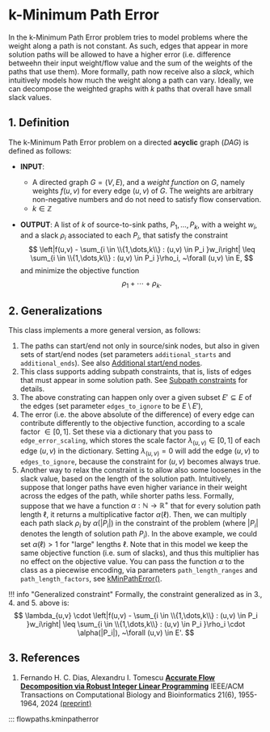 # k-Minimum Path Error

In the k-Minimum Path Error problem tries to model problems where the weight along a path is not constant. As such, edges that appear in more solution paths will be allowed to have a higher error (i.e. difference betweehn their input weight/flow value and the sum of the weights of the paths that use them). More formally, path now receive also a *slack*, which intuitively models how much the weight along a path can vary. Ideally, we can decompose the weighted graphs with $k$ paths that overall have small slack values.

## 1. Definition

The k-Minimum Path Error problem on a directed **acyclic** graph (*DAG*) is defined as follows:

- **INPUT**: 

    - A directed graph $G = (V,E)$, and a *weight function* on $G$, namely weights $f(u,v)$ for every edge $(u,v)$ of $G$. The weights are arbitrary non-negative numbers and do not need to satisfy flow conservation.
    - $k \in \mathbb{Z}$

- **OUTPUT**: A list of $k$ of source-to-sink paths, $P_1,\dots,P_k$, with a weight $w_i$, and a slack $\rho_i$ associated to each $P_i$, that satisfy the constraint
$$
\left|f(u,v) - \sum_{i \in \\{1,\dots,k\\} : (u,v) \in P_i }w_i\right| \leq \sum_{i \in \\{1,\dots,k\\} : (u,v) \in P_i }\rho_i, ~\forall (u,v) \in E,
$$
and minimize the objective function
$$
\rho_1 + \cdots + \rho_k.
$$

## 2. Generalizations

This class implements a more general version, as follows:

1. The paths can start/end not only in source/sink nodes, but also in given sets of start/end nodes (set parameters `additional_starts` and `additional_ends`). See also [Additional start/end nodes](additional-start-end-nodes.md).
2. This class supports adding subpath constraints, that is, lists of edges that must appear in some solution path. See [Subpath constraints](subpath-constraints.md) for details.
3. The above constrating can happen only over a given subset $E' \subseteq E$ of the edges (set parameter `edges_to_ignore` to be $E \setminus E'$), 
4. The error (i.e. the above absolute of the difference) of every edge can contribute differently to the objective function, according to a scale factor $\in [0,1]$. Set these via a dictionary that you pass to `edge_error_scaling`, which stores the scale factor $\lambda_{(u,v)} \in [0,1]$ of each edge $(u,v)$ in the dictionary. Setting $\lambda_{(u,v)} = 0$ will add the edge $(u,v)$ to `edges_to_ignore`, because the constraint for $(u,v)$ becomes always true.
5. Another way to relax the constraint is to allow also some loosenes in the slack value, based on the length of the solution path. Intuitively, suppose that longer paths have even higher variance in their weight across the edges of the path, while shorter paths less. Formally, suppose that we have a function $\alpha : \mathbb{N} \rightarrow \mathbb{R}^+$ that for every solution path length $\ell$, it returns a multiplicative factor $\alpha(\ell)$. Then, we can multiply each path slack $\rho_i$ by $\alpha(|P_i|)$ in the constraint of the problem (where $|P_i|$ denotes the length of solution path $P_i$). In the above example, we could set $\alpha(\ell) > 1$ for "large" lengths $\ell$. Note that in this model we keep the same objective function (i.e. sum of slacks), and thus this multiplier has no effect on the objective value. You can pass the function $\alpha$ to the class as a piecewise encoding, via parameters `path_length_ranges` and `path_length_factors`, see [kMinPathError()](k-min-path-error.md#flowpaths.kminpatherror.kMinPathError).

!!! info "Generalized constraint"
    Formally, the constraint generalized as in 3., 4. and 5. above is:
    $$
    \lambda_{u,v} \cdot \left|f(u,v) - \sum_{i \in \\{1,\dots,k\\} : (u,v) \in P_i }w_i\right| \leq \sum_{i \in \\{1,\dots,k\\} : (u,v) \in P_i }\rho_i \cdot \alpha(|P_i|), ~\forall (u,v) \in E'.
    $$

## 3. References

1. Fernando H. C. Dias, Alexandru I. Tomescu
[**Accurate Flow Decomposition via Robust Integer Linear Programming**](https://doi.org/10.1109/TCBB.2024.3433523)
IEEE/ACM Transactions on Computational Biology and Bioinformatics 21(6), 1955-1964, 2024 [(preprint)](https://researchportal.helsinki.fi/files/325850154/TCBB3433523.pdf)

::: flowpaths.kminpatherror